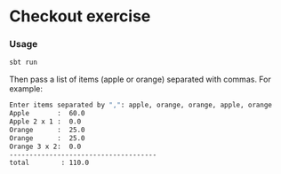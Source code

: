 # Checkout exercise

### Usage
```bash
sbt run
```

Then pass a list of items (apple or orange) separated with commas.
For example:
```bash
Enter items separated by ",": apple, orange, orange, apple, orange
Apple       :  60.0
Apple 2 x 1 :  0.0
Orange      :  25.0
Orange      :  25.0
Orange 3 x 2:  0.0
-------------------------------------
total        : 110.0
```
